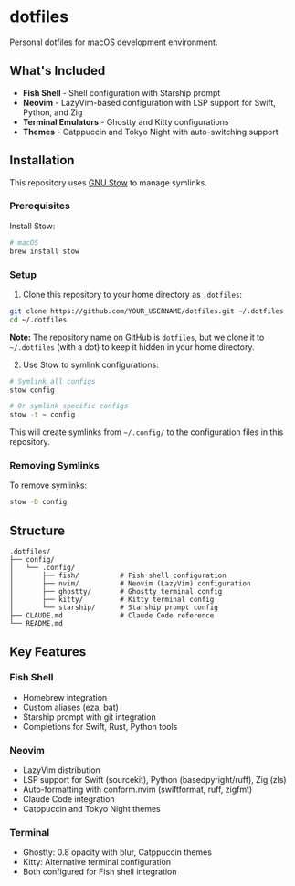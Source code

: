 # dotfiles

Personal dotfiles for macOS development environment.

## What's Included

- **Fish Shell** - Shell configuration with Starship prompt
- **Neovim** - LazyVim-based configuration with LSP support for Swift, Python, and Zig
- **Terminal Emulators** - Ghostty and Kitty configurations
- **Themes** - Catppuccin and Tokyo Night with auto-switching support

## Installation

This repository uses [GNU Stow](https://www.gnu.org/software/stow/) to manage symlinks.

### Prerequisites

Install Stow:
```bash
# macOS
brew install stow
```

### Setup

1. Clone this repository to your home directory as `.dotfiles`:
```bash
git clone https://github.com/YOUR_USERNAME/dotfiles.git ~/.dotfiles
cd ~/.dotfiles
```

**Note:** The repository name on GitHub is `dotfiles`, but we clone it to `~/.dotfiles` (with a dot) to keep it hidden in your home directory.

2. Use Stow to symlink configurations:
```bash
# Symlink all configs
stow config

# Or symlink specific configs
stow -t ~ config
```

This will create symlinks from `~/.config/` to the configuration files in this repository.

### Removing Symlinks

To remove symlinks:
```bash
stow -D config
```

## Structure

```
.dotfiles/
├── config/
│   └── .config/
│       ├── fish/          # Fish shell configuration
│       ├── nvim/          # Neovim (LazyVim) configuration
│       ├── ghostty/       # Ghostty terminal config
│       ├── kitty/         # Kitty terminal config
│       └── starship/      # Starship prompt config
├── CLAUDE.md              # Claude Code reference
└── README.md
```

## Key Features

### Fish Shell
- Homebrew integration
- Custom aliases (eza, bat)
- Starship prompt with git integration
- Completions for Swift, Rust, Python tools

### Neovim
- LazyVim distribution
- LSP support for Swift (sourcekit), Python (basedpyright/ruff), Zig (zls)
- Auto-formatting with conform.nvim (swiftformat, ruff, zigfmt)
- Claude Code integration
- Catppuccin and Tokyo Night themes

### Terminal
- Ghostty: 0.8 opacity with blur, Catppuccin themes
- Kitty: Alternative terminal configuration
- Both configured for Fish shell integration

